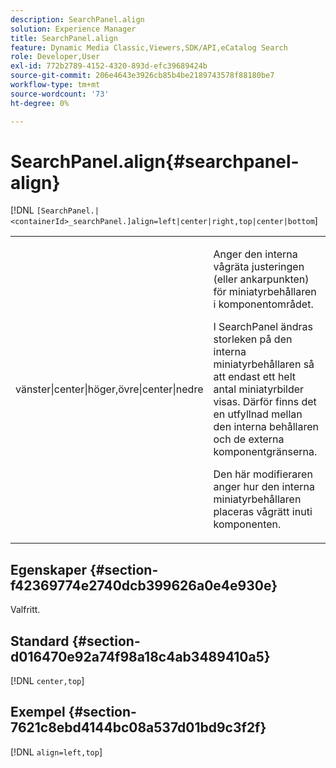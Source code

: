 ```yaml
---
description: SearchPanel.align
solution: Experience Manager
title: SearchPanel.align
feature: Dynamic Media Classic,Viewers,SDK/API,eCatalog Search
role: Developer,User
exl-id: 772b2789-4152-4320-893d-efc39689424b
source-git-commit: 206e4643e3926cb85b4be2189743578f88180be7
workflow-type: tm+mt
source-wordcount: '73'
ht-degree: 0%

---
```


# SearchPanel.align{#searchpanel-align}

[!DNL `[SearchPanel.|<containerId>_searchPanel.]align=left|center|right,top|center|bottom`]

<table id="table_2B109D2F91E64B5382B31921C3780FA5"> 
 <tbody> 
  <tr> 
   <td colname="col1"> <p><span class="codeph"> vänster|center|höger,övre|center|nedre</span> </p> </td> 
   <td colname="col2"> <p> Anger den interna vågräta justeringen (eller ankarpunkten) för miniatyrbehållaren i komponentområdet. </p> <p>I SearchPanel ändras storleken på den interna miniatyrbehållaren så att endast ett helt antal miniatyrbilder visas. Därför finns det en utfyllnad mellan den interna behållaren och de externa komponentgränserna. </p> <p>Den här modifieraren anger hur den interna miniatyrbehållaren placeras vågrätt inuti komponenten. </p> </td> 
  </tr> 
 </tbody> 
</table>

## Egenskaper {#section-f42369774e2740dcb399626a0e4e930e}

Valfritt.

## Standard {#section-d016470e92a74f98a18c4ab3489410a5}

[!DNL `center,top`]

## Exempel {#section-7621c8ebd4144bc08a537d01bd9c3f2f}

[!DNL `align=left,top`]
